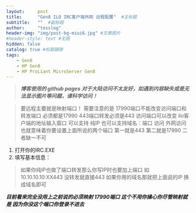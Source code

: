 ```yaml
---
layout:     post 
title:      "Gen8 ILO IRC客户端外网 远程配置"  #主标题
subtitle:   ""  #副标题
author:     "tosslog" 
header-img: "img/post-bg-miui6.jpg" #文章图片
#header-style: text #无图
hidden: false
catalog: true #标题跟随
tags: 
    - Gen8
    - HP Gen8
    - HP ProLiant MicroServer Gen8
---
```

> ***博客使用的 github pages 对于大陆访问不太友好，如遇到内容缺失或是无法显示图片等问题，请科学访问！***

> 要远程主要就是映射端口！
需要注意的是 17990端口不能改变访问端口和转发端口 必须都是17990
443端口转发必须是443  访问端口可以改变
ilo客户端的地址输入窗口 可以支持 纯IP 也可以支持域名：端口 访问
外网访问也就意味着你要设置上面所说的两个端口
第一就是443 第二就是17990 二者缺一不可

1. 打开你的IRC.EXE
2. 填写基本信息：
> 如果你纯IP也做了端口转发那么你写IP时也要加上端口
如10.10.10.10:XX443
没转发就直接443 
如果你用的域名那就把上面说的IP 换成域名即可

***目前看来完全没用上之前说的必须映射 17990端口  这个不用你操心你尽管映射就是 因为你没这个端口你登录不进去***

